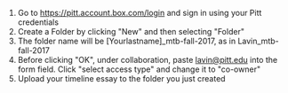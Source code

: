 1. Go to https://pitt.account.box.com/login and sign in using your Pitt credentials
2. Create a Folder by clicking "New" and then selecting "Folder"
3. The folder name will be [Yourlastname]_mtb-fall-2017, as in Lavin_mtb-fall-2017
4. Before clicking "OK", under collaboration, paste lavin@pitt.edu into the form field. Click "select access type" and change it to "co-owner"
5. Upload your timeline essay to the folder you just created 
